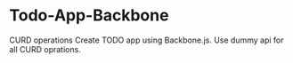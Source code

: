 # Todo-App-Backbone
CURD operations
Create TODO app using Backbone.js.
Use dummy api for all CURD oprations.
